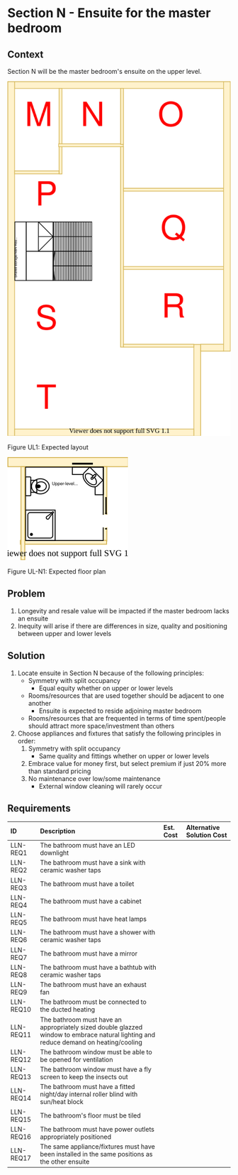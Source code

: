 # Section N - Ensuite for the master bedroom

## Context

Section N will be the master bedroom's ensuite on the upper level.

![TO-BE upper-level diagram](upper-Level-TO-BE-sections.svg)

Figure UL1: Expected layout

![TO-BE upper-level Section N diagram](Upper-Level-TO-BE-section-N.svg)

Figure UL-N1: Expected floor plan


## Problem

1. Longevity and resale value will be impacted if the master bedroom lacks an ensuite
2. Inequity will arise if there are differences in size, quality and positioning between upper and lower levels

## Solution

1. Locate ensuite in Section N because of the following principles:
    * Symmetry with split occupancy
        - Equal equity whether on upper or lower levels
    * Rooms/resources that are used together should be adjacent to one another
        - Ensuite is expected to reside adjoining master bedroom
    * Rooms/resources that are frequented in terms of time spent/people should attract more space/investment than others
2. Choose appliances and fixtures that satisfy the following principles in order:
    1. Symmetry with split occupancy 
        - Same quality and fittings whether on upper or lower levels 
    2. Embrace value for money first, but select premium if just 20% more than standard pricing
    3. No maintenance over low/some maintenance
        - External window cleaning will rarely occur


## Requirements

|ID|Description|Est. Cost|Alternative Solution Cost|
|:---|:---|:---|:---|
|LLN-REQ1|The bathroom must have an LED downlight|||
|LLN-REQ2|The bathroom must have a sink with ceramic washer taps|||
|LLN-REQ3|The bathroom must have a toilet|||
|LLN-REQ4|The bathroom must have a cabinet|||
|LLN-REQ5|The bathroom must have heat lamps|||
|LLN-REQ6|The bathroom must have a shower with ceramic washer taps|||
|LLN-REQ7|The bathroom must have a mirror|||
|LLN-REQ8|The bathroom must have a bathtub with ceramic washer taps|||
|LLN-REQ9|The bathroom must have an exhaust fan|||
|LLN-REQ10|The bathroom must be connected to the ducted heating|||
|LLN-REQ11|The bathroom must have an appropriately sized double glazzed window to embrace natural lighting and reduce demand on heating/cooling|||
|LLN-REQ12|The bathroom window must be able to be opened for ventilation|||
|LLN-REQ13|The bathroom window must have a fly screen to keep the insects out|||
|LLN-REQ14|The bathroom must have a fitted night/day internal roller blind with sun/heat block|||
|LLN-REQ15|The bathroom's floor must be tiled|||
|LLN-REQ16|The bathroom must have power outlets appropriately positioned|||
|LLN-REQ17|The same appliance/fixtures must have been installed in the same positions as the other ensuite|||
